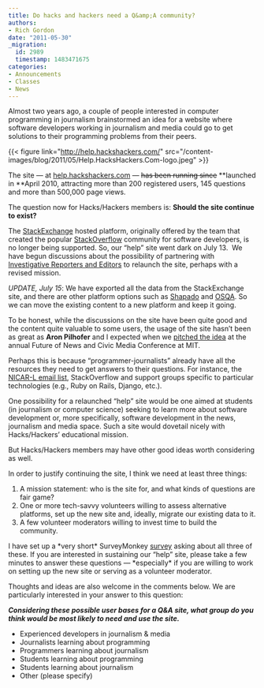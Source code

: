 ```yaml
---
title: Do hacks and hackers need a Q&amp;A community?
authors:
- Rich Gordon
date: "2011-05-30"
_migration:
  id: 2989
  timestamp: 1483471675
categories:
- Announcements
- Classes
- News
---
```


Almost two years ago, a couple of people interested in computer programming in journalism brainstormed an idea for a website where software developers working in journalism and media could go to get solutions to their programming problems from their peers.

{{< figure link="http://help.hackshackers.com/" src="/content-images/blog/2011/05/Help.HacksHackers.Com-logo.jpeg" >}}

The site &#8212; at [help.hackshackers.com][1] &#8212; <del>has been running since</del> **launched in **April 2010, attracting more than 200 registered users, 145 questions and more than 500,000 page views.

The question now for Hacks/Hackers members is: **Should the site continue to exist?**

The [StackExchange][2] hosted platform, originally offered by the team that created the popular [StackOverflow][3] community for software developers, is no longer being supported. So, our &#8220;help&#8221; site went dark on July 13.  We have begun discussions about the possibility of partnering with [Investigative Reporters and Editors][4] to relaunch the site, perhaps with a revised mission.

_UPDATE, July 15_: We have exported all the data from the StackExchange site, and there are other platform options such as [Shapado][5] and [OSQA][6]. So we can move the existing content to a new platform and keep it going.

To be honest, while the discussions on the site have been quite good and the content quite valuable to some users, the usage of the site hasn&#8217;t been as great as **Aron Pilhofer** and I expected when we [pitched the idea][7] at the annual Future of News and Civic Media Conference at MIT.

Perhaps this is because &#8220;programmer-journalists&#8221; already have all the resources they need to get answers to their questions. For instance, the [NICAR-L email list][8], StackOverflow and support groups specific to particular technologies (e.g., Ruby on Rails, Django, etc.).

One possibility for a relaunched &#8220;help&#8221; site would be one aimed at students (in journalism or computer science) seeking to learn more about software development or, more specifically, software development in the news, journalism and media space. Such a site would dovetail nicely with Hacks/Hackers&#8217; educational mission.

But Hacks/Hackers members may have other good ideas worth considering as well.

In order to justify continuing the site, I think we need at least three things:

  1. A mission statement: who is the site for, and what kinds of questions are fair game?
  2. One or more tech-savvy volunteers willing to assess alternative platforms, set up the new site and, ideally, migrate our existing data to it.
  3. A few volunteer moderators willing to invest time to build the community.

I have set up a \*very short\* SurveyMonkey [survey][9] asking about all three of these. If you are interested in sustaining our &#8220;help&#8221; site, please take a few minutes to answer these questions &#8212; \*especially\* if you are willing to work on setting up the new site or serving as a volunteer moderator.

Thoughts and ideas are also welcome in the comments below. We are particularly interested in your answer to this question:

_**Considering these possible user bases for a Q&A site, what group do you think would be most likely to need and use the site.**_

  * Experienced developers in journalism & media
  * Journalists learning about programming
  * Programmers learning about journalism
  * Students learning about programming
  * Students learning about journalism
  * Other (please specify)

 [1]: http://help.hackshackers.com
 [2]: http://stackexchange.com/
 [3]: http://stackoverflow.com/
 [4]: http://www.ire.org
 [5]: http://shapado.com/
 [6]: http://www.osqa.net
 [7]: http://civic.mit.edu/blog/andrew/knight-foundation-awards-5000-to-best-created-on-the-spot-projects
 [8]: http://www.ire.org/membership/subscribe/nicar-l.html
 [9]: http://www.surveymonkey.com/s/9K88WPP